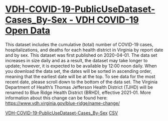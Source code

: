# [VDH-COVID-19-PublicUseDataset-Cases_By-Sex - VDH COVID-19 Open Data](https://data.virginia.gov/Government/VDH-COVID-19-PublicUseDataset-Cases_By-Sex/tdt3-q47w)

This dataset includes the cumulative (total) number of COVID-19 cases, hospitalizations, and deaths for each health district in Virginia by report date and by sex. This dataset was first published on 2020-04-01. The data set increases in size daily and as a result, the dataset may take longer to update; however, it is expected to be available by 12:00 noon daily. When you download the data set, the dates will be sorted in ascending order, meaning that the earliest date will be at the top. To see data for the most recent date, please scroll down to the bottom of the data set. The Virginia Department of Health’s Thomas Jefferson Health District (TJHD) will be renamed to Blue Ridge Health District (BRHD), effective 2021-01. More information about this change can be found here: https://www.vdh.virginia.gov/blue-ridge/name-change/

[VDH-COVID-19-PublicUseDataset-Cases_By-Sex](https://data.virginia.gov/Government/VDH-COVID-19-PublicUseDataset-Cases_By-Sex/tdt3-q47w)
[CSV](https://data.virginia.gov/api/views/tdt3-q47w/rows.csv?accessType=DOWNLOAD)